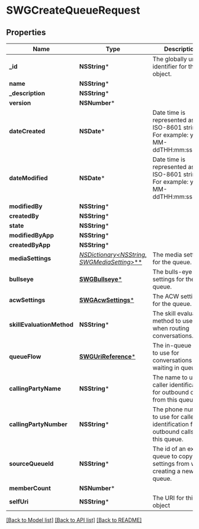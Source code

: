 # SWGCreateQueueRequest

## Properties
Name | Type | Description | Notes
------------ | ------------- | ------------- | -------------
**_id** | **NSString*** | The globally unique identifier for the object. | [optional] 
**name** | **NSString*** |  | [optional] 
**_description** | **NSString*** |  | [optional] 
**version** | **NSNumber*** |  | [optional] 
**dateCreated** | **NSDate*** | Date time is represented as an ISO-8601 string. For example: yyyy-MM-ddTHH:mm:ss.SSSZ | [optional] 
**dateModified** | **NSDate*** | Date time is represented as an ISO-8601 string. For example: yyyy-MM-ddTHH:mm:ss.SSSZ | [optional] 
**modifiedBy** | **NSString*** |  | [optional] 
**createdBy** | **NSString*** |  | [optional] 
**state** | **NSString*** |  | [optional] 
**modifiedByApp** | **NSString*** |  | [optional] 
**createdByApp** | **NSString*** |  | [optional] 
**mediaSettings** | [**NSDictionary&lt;NSString*, SWGMediaSetting&gt;***](SWGMediaSetting.md) | The media settings for the queue. | 
**bullseye** | [**SWGBullseye***](SWGBullseye.md) | The bulls-eye settings for the queue. | [optional] 
**acwSettings** | [**SWGAcwSettings***](SWGAcwSettings.md) | The ACW settings for the queue. | 
**skillEvaluationMethod** | **NSString*** | The skill evaluation method to use when routing conversations. | 
**queueFlow** | [**SWGUriReference***](SWGUriReference.md) | The in-queue flow to use for conversations waiting in queue. | [optional] 
**callingPartyName** | **NSString*** | The name to use for caller identification for outbound calls from this queue. | [optional] 
**callingPartyNumber** | **NSString*** | The phone number to use for caller identification for outbound calls from this queue. | [optional] 
**sourceQueueId** | **NSString*** | The id of an existing queue to copy the settings from when creating a new queue. | [optional] 
**memberCount** | **NSNumber*** |  | [optional] 
**selfUri** | **NSString*** | The URI for this object | [optional] 

[[Back to Model list]](../README.md#documentation-for-models) [[Back to API list]](../README.md#documentation-for-api-endpoints) [[Back to README]](../README.md)


